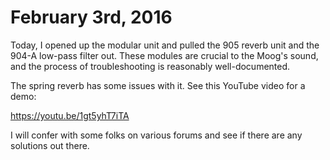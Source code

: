# February 3rd, 2016

Today, I opened up the modular unit and pulled the 905 reverb unit and the 904-A low-pass filter out. 
These modules are crucial to the Moog's sound, and the process of troubleshooting is reasonably well-documented. 

The spring reverb has some issues with it. See this YouTube video for a demo:

https://youtu.be/1gt5yhT7iTA

I will confer with some folks on various forums and see if there are any solutions out there. 
